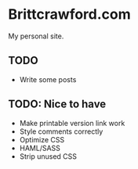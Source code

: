 # Brittcrawford.com

My personal site.

## TODO

* Write some posts

## TODO: Nice to have

* Make printable version link work
* Style comments correctly
* Optimize CSS
* HAML/SASS
* Strip unused CSS